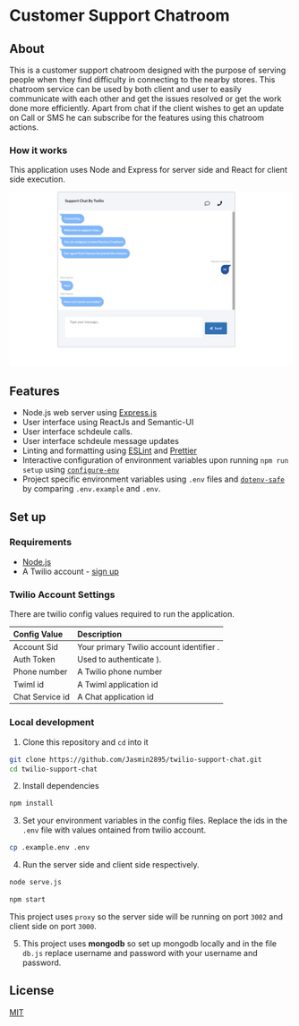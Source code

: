 # Customer Support Chatroom

## About
This is a customer support chatroom designed with the purpose of serving people when they find difficulty in connecting to the nearby stores. This chatroom service can be used by both client and user to easily communicate with each other and get the issues resolved or get the work done more efficiently. Apart from chat if the client wishes to get an update on Call or SMS he can subscribe for the features using this chatroom actions.

### How it works

This application uses Node and  Express for server side and React for client side execution.


![Image mage 5](https://github.com/Jasmin2895/twilio-support-chat/blob/master/public/Screenshot%202020-05-01%20at%209.05.34%20AM.png)


## Features
- Node.js web server using [Express.js](https://npm.im/express)
- User interface using ReactJs and Semantic-UI
- User interface schdeule calls.
- User interface schdeule message updates
- Linting and formatting using [ESLint](https://npm.im/eslint) and [Prettier](https://npm.im/prettier)
- Interactive configuration of environment variables upon running `npm run setup` using [`configure-env`](https://npm.im/configure-env)
- Project specific environment variables using `.env` files and [`dotenv-safe`](https://npm.im/dotenv-safe) by comparing `.env.example` and `.env`.

## Set up

### Requirements

- [Node.js](https://nodejs.org/)
- A Twilio account - [sign up](https://www.twilio.com/try-twilio)

### Twilio Account Settings

There are twilio config values required to run the application.

| Config&nbsp;Value | Description                                                                                                                                                  |
| :---------------- | :----------------------------------------------------------------------------------------------------------------------------------------------------------- |
| Account&nbsp;Sid  | Your primary Twilio account identifier .                                                         |
| Auth&nbsp;Token   | Used to authenticate ).                                                         |
| Phone&nbsp;number | A Twilio phone number |
| Twiml&nbsp;id | A Twiml application id |
| Chat&nbsp;Service&nbsp;id | A Chat application id |

### Local development

1. Clone this repository and `cd` into it

```bash
git clone https://github.com/Jasmin2895/twilio-support-chat.git
cd twilio-support-chat
```

2. Install dependencies

```bash
npm install
```
3. Set your environment variables in the config files. Replace the ids in the `.env` file with values ontained from twilio account.

```bash
cp .example.env .env
```
4. Run the server side and client side respectively. 

```bash
node serve.js
```

```bash
npm start
```
This project uses `proxy` so the server side will be running on port `3002` and client side on port `3000`.

5. This project uses **mongodb** so set up mongodb locally and in the file `db.js` replace username and password with your username and password.

## License

[MIT](http://www.opensource.org/licenses/mit-license.html)


